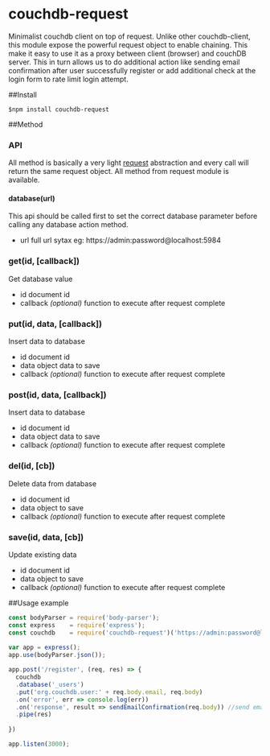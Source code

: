 # couchdb-request
Minimalist couchdb client on top of request.
Unlike other couchdb-client, this module expose the powerful request object to enable chaining. 
This make it easy to use it as a proxy between client (browser) and couchDB server. 
This in turn allows us to do additional action like sending email confirmation after user successfully register or add additional check at the login form to rate limit login attempt.


##Install

    $npm install couchdb-request



##Method

### API
All method is basically a very light [request](http://https://www.npmjs.com/package/request) abstraction and every call will
return the same request object. All method from request module is available.

#### database(url)
This api should be called first to set the correct database parameter
before calling any database action method.
- url full url sytax eg: https://admin:password@localhost:5984


### get(id, [callback])
Get database value
- id document id
- callback *(optional)* function to execute after request complete


### put(id, data, [callback])
Insert data to database
- id document id
- data object data to save
- callback *(optional)* function to execute after request complete

### post(id, data, [callback])
Insert data to database
- id document id
- data object data to save
- callback *(optional)* function to execute after request complete


### del(id, [cb])
Delete data from database
- id document id
- data object to save 
- callback *(optional)* function to execute after request complete

### save(id, data, [cb])
Update existing data 
- id document id
- data object to save
- callback *(optional)* function to execute after request complete



##Usage example
```javascript
const bodyParser = require('body-parser');
const express    = require('express');
const couchdb    = require('couchdb-request')('https://admin:password@localhost:5984');
    
var app = express();
app.use(bodyParser.json());

app.post('/register', (req, res) => {
  couchdb
  .database('_users')
  .put('org.couchdb.user:' + req.body.email, req.body)
  .on('error', err => console.log(err))
  .on('response', result => sendEmailConfirmation(req.body)) //send email on success
  .pipe(res)
      
})

app.listen(3000);
```


